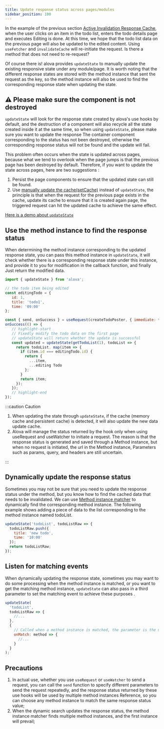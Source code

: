 ```yaml
---
title: Update response status across pages/modules
sidebar_position: 100
---
```


In the example of the previous section [Active Invalidation Response Cache](../learning/invalidate-response-cache), when the user clicks on an item in the todo list, enters the todo details page and executes Editing is done. At this time, we hope that the todo list data on the previous page will also be updated to the edited content. Using `useFetcher` and `invalidateCache` will re-initiate the request. Is there a method that does not need to re-request?

Of course there is! alova provides `updateState` to manually update the existing responsive state under any module/page. It is worth noting that the different response states are stored with the method instance that sent the request as the key, so the method instance will also be used to find the corresponding response state when updating the state.

## ⚠️ Please make sure the component is not destroyed

`updateState` will look for the response state created by alova's use hooks by default, and the destruction of a component will also recycle all the state created inside it at the same time, so when using `updateState`, please make sure you want to update the response The container component corresponding to the status has not been destroyed, otherwise the corresponding response status will not be found and the update will fail.

This problem often occurs when the state is updated across pages, because what we tend to overlook when the page jumps is that the previous page has been destroyed by default. Therefore, if you want to update the state across pages, here are two suggestions :

1. Persist the page components to ensure that the updated state can still be found.
2. Use [manually update the cache(setCache)](../learning/cache-set-and-query) instead of `updateState`, the principle is that when the request for the previous page exists in the cache, update its cache to ensure that it is created again page, the triggered request can hit the updated cache to achieve the same effect.

[Here is a demo about `updateState`](../example/update-state)

## Use the method instance to find the response status

When determining the method instance corresponding to the updated response state, you can pass this method instance in `updateState`, it will check whether there is a corresponding response state under this instance, and provide it to you for modification in the callback function, and finally Just return the modified data.

```javascript
import { updateState } from 'alova';

// the todo item being edited
const editingTodo = {
   id: 1,
   title: 'todo1',
   time: '09:00'
};

const { send, onSuccess } = useRequest(createTodoPoster, { immediate: false });
onSuccess(() => {
   // highlight-start
   // Fixedly modify the todo data on the first page
   // updateState will return whether the update is successful
   const updated = updateState(getTodoList(1), todoList => {
     return todoList. map(item => {
       if (item.id === editingTodo.id) {
         return {
           ...item,
           ...editing Todo
         };
       }
       return item;
     });
   });
   // highlight-end
});
```

:::caution Caution

1. When updating the state through `updateState`, if the cache (memory cache and persistent cache) is detected, it will also update the new data update cache.
2. Alova will manage the status returned by the hook only when using useRequest and useWatcher to initiate a request. The reason is that the response status is generated and saved through a Method instance, but when no request is initiated, the url in the Method instance, Parameters such as params, query, and headers are still uncertain.

:::

## Dynamically update the response status

Sometimes you may not be sure that you need to update the response status under the method, but you know how to find the cached data that needs to be invalidated. We can use [Method instance matcher](../next-step/method-instance-matcher) to dynamically find the corresponding method instance. The following example shows adding a piece of data to the list corresponding to the method instance named todoList.

```javascript
updateState('todoList', todoListRaw => {
  todoListRaw.push({
    title: 'new todo',
    time: '10:00'
  });
  return todoListRaw;
});
```

## Listen for matching events

When dynamically updating the response state, sometimes you may want to do some processing when the method instance is matched, or you want to get the matching method instance, `updateState` can also pass in a third parameter to set the matching event to achieve these purposes .

```javascript
updateState(
  'todoList',
  todoListRaw => {
    //...
  },
  {
    // Called when a method instance is matched, the parameter is the matched method instance
    onMatch: method => {
      //...
    }
  }
);
```

## Precautions

1. In actual use, whether you use `useRequest` or `useWatcher` to send a request, you can call the `send` function to specify different parameters to send the request repeatedly, and the response status returned by these use hooks will be used by multiple method instances Reference, so you can choose any method instance to match the same response status value;
2. When the dynamic search updates the response status, the method instance matcher finds multiple method instances, and the first instance will prevail;
